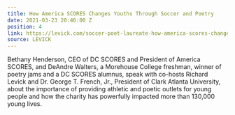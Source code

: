 ```yaml
---
title: How America SCORES Changes Youths Through Soccer and Poetry
date: 2021-03-23 20:46:00 Z
position: 4
link: https://levick.com/soccer-poet-laureate-how-america-scores-changes-youths-through-soccer-and-poetry/
source: LEVICK
---
```


Bethany Henderson, CEO of DC SCORES and President of America SCORES, and DeAndre Walters, a Morehouse College freshman, winner of poetry jams and a DC SCORES alumnus, speak with co-hosts Richard Levick and Dr. George T. French, Jr., President of Clark Atlanta University, about the importance of providing athletic and poetic outlets for young people and how the charity has powerfully impacted more than 130,000 young lives.